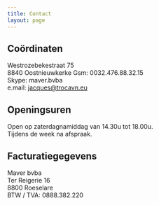 ```yaml
---
title: Contact 
layout: page
---
```


Coördinaten
-----------

Westrozebekestraat 75  
8840 Oostnieuwkerke
Gsm: 0032.476.88.32.15  
Skype: maver.bvba  
e.mail: jacques@trocavn.eu

Openingsuren
------------

Open op zaterdagnamiddag van 14.30u tot 18.00u.  
Tijdens de week na afspraak.  


Facturatiegegevens  
-------------------
  
Maver bvba  
Ter Reigerie 16  
8800 Roeselare  
BTW / TVA: 0888.382.220  
